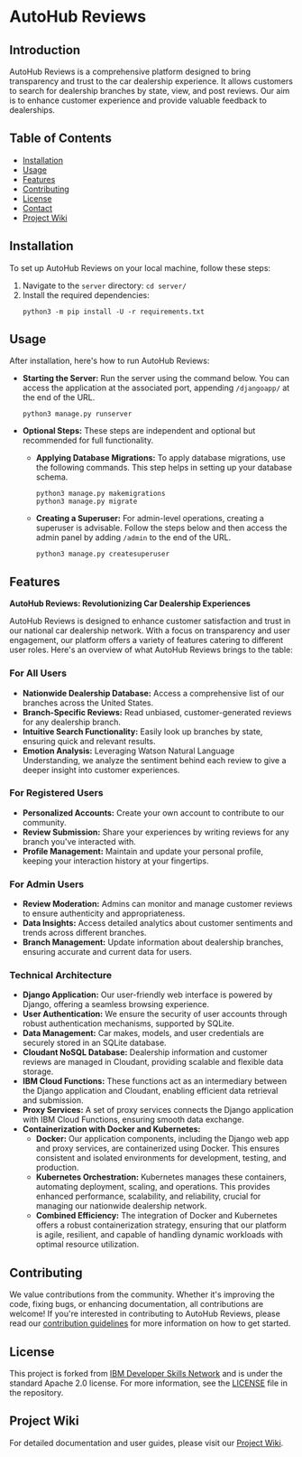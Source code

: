 # AutoHub Reviews

## Introduction
AutoHub Reviews is a comprehensive platform designed to bring transparency and trust to the car dealership experience. It allows customers to search for dealership branches by state, view, and post reviews. Our aim is to enhance customer experience and provide valuable feedback to dealerships.

## Table of Contents
- [Installation](#installation)
- [Usage](#usage)
- [Features](#features)
- [Contributing](#contributing)
- [License](#license)
- [Contact](#contact)
- [Project Wiki](#project-wiki)

## Installation
To set up AutoHub Reviews on your local machine, follow these steps:
1. Navigate to the `server` directory: `cd server/`
2. Install the required dependencies:
   ```
   python3 -m pip install -U -r requirements.txt
   ```

## Usage
After installation, here's how to run AutoHub Reviews:

- **Starting the Server:**
  Run the server using the command below. You can access the application at the associated port, appending `/djangoapp/` at the end of the URL.
  ```
  python3 manage.py runserver
  ```

- **Optional Steps:**
  These steps are independent and optional but recommended for full functionality.

  - **Applying Database Migrations:**
    To apply database migrations, use the following commands. This step helps in setting up your database schema.
    ```
    python3 manage.py makemigrations
    python3 manage.py migrate
    ```

  - **Creating a Superuser:**
    For admin-level operations, creating a superuser is advisable. Follow the steps below and then access the admin panel by adding `/admin` to the end of the URL.
    ```
    python3 manage.py createsuperuser
    ```

## Features

**AutoHub Reviews: Revolutionizing Car Dealership Experiences**

AutoHub Reviews is designed to enhance customer satisfaction and trust in our national car dealership network. With a focus on transparency and user engagement, our platform offers a variety of features catering to different user roles. Here's an overview of what AutoHub Reviews brings to the table:

### For All Users
- **Nationwide Dealership Database:** Access a comprehensive list of our branches across the United States.
- **Branch-Specific Reviews:** Read unbiased, customer-generated reviews for any dealership branch.
- **Intuitive Search Functionality:** Easily look up branches by state, ensuring quick and relevant results.
- **Emotion Analysis:** Leveraging Watson Natural Language Understanding, we analyze the sentiment behind each review to give a deeper insight into customer experiences.

### For Registered Users
- **Personalized Accounts:** Create your own account to contribute to our community.
- **Review Submission:** Share your experiences by writing reviews for any branch you've interacted with.
- **Profile Management:** Maintain and update your personal profile, keeping your interaction history at your fingertips.

### For Admin Users
- **Review Moderation:** Admins can monitor and manage customer reviews to ensure authenticity and appropriateness.
- **Data Insights:** Access detailed analytics about customer sentiments and trends across different branches.
- **Branch Management:** Update information about dealership branches, ensuring accurate and current data for users.

### Technical Architecture
- **Django Application:** Our user-friendly web interface is powered by Django, offering a seamless browsing experience.
- **User Authentication:** We ensure the security of user accounts through robust authentication mechanisms, supported by SQLite.
- **Data Management:** Car makes, models, and user credentials are securely stored in an SQLite database.
- **Cloudant NoSQL Database:** Dealership information and customer reviews are managed in Cloudant, providing scalable and flexible data storage.
- **IBM Cloud Functions:** These functions act as an intermediary between the Django application and Cloudant, enabling efficient data retrieval and submission.
- **Proxy Services:** A set of proxy services connects the Django application with IBM Cloud Functions, ensuring smooth data exchange.
- **Containerization with Docker and Kubernetes:** 
  - **Docker:** Our application components, including the Django web app and proxy services, are containerized using Docker. This ensures consistent and isolated environments for development, testing, and production.
  - **Kubernetes Orchestration:** Kubernetes manages these containers, automating deployment, scaling, and operations. This provides enhanced performance, scalability, and reliability, crucial for managing our nationwide dealership network.
  - **Combined Efficiency:** The integration of Docker and Kubernetes offers a robust containerization strategy, ensuring that our platform is agile, resilient, and capable of handling dynamic workloads with optimal resource utilization.

## Contributing
We value contributions from the community. Whether it's improving the code, fixing bugs, or enhancing documentation, all contributions are welcome!
If you're interested in contributing to AutoHub Reviews, please read our [contribution guidelines](CONTRIBUTING.md) for more information on how to get started.

## License
This project is forked from [IBM Developer Skills Network](https://github.com/ibm-developer-skills-network/agfzb-CloudAppDevelopment_Capstone) and is under the standard Apache 2.0 license. For more information, see the [LICENSE](LICENSE) file in the repository.

## Project Wiki
For detailed documentation and user guides, please visit our [Project Wiki](https://github.com/YutingLi2001/AutoHub-Reviews-Platform/wiki).

